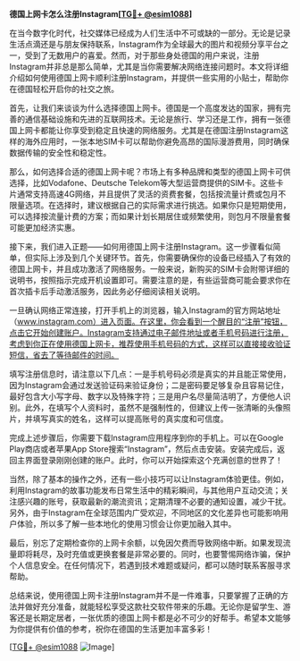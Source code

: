 **德国上网卡怎么注册Instagram[[TG💪+ @esim1088](https://t.me/s/esim1088)]**

在当今数字化时代，社交媒体已经成为人们生活中不可或缺的一部分。无论是记录生活点滴还是与朋友保持联系，Instagram作为全球最大的图片和视频分享平台之一，受到了无数用户的喜爱。然而，对于那些身处德国的用户来说，注册Instagram并非总是那么简单，尤其是当你需要解决网络连接问题时。本文将详细介绍如何使用德国上网卡顺利注册Instagram，并提供一些实用的小贴士，帮助你在德国轻松开启你的社交之旅。

首先，让我们来谈谈为什么选择德国上网卡。德国是一个高度发达的国家，拥有完善的通信基础设施和先进的互联网技术。无论是旅行、学习还是工作，拥有一张德国上网卡都能让你享受到稳定且快速的网络服务。尤其是在德国注册Instagram这样的海外应用时，一张本地SIM卡可以帮助你避免高昂的国际漫游费用，同时确保数据传输的安全性和稳定性。

那么，如何选择合适的德国上网卡呢？市场上有多种品牌和类型的德国上网卡可供选择，比如Vodafone、Deutsche Telekom等大型运营商提供的SIM卡。这些卡片通常支持高速4G网络，并且提供了灵活的资费套餐，包括按流量计费或包月不限量选项。在选择时，建议根据自己的实际需求进行挑选。如果你只是短期使用，可以选择按流量计费的方案；而如果计划长期居住或频繁使用，则包月不限量套餐可能更加经济实惠。

接下来，我们进入正题——如何用德国上网卡注册Instagram。这一步骤看似简单，但实际上涉及到几个关键环节。首先，你需要确保你的设备已经插入了有效的德国上网卡，并且成功激活了网络服务。一般来说，新购买的SIM卡会附带详细的说明书，按照指示完成开机设置即可。需要注意的是，有些运营商可能会要求你在首次插卡后手动激活服务，因此务必仔细阅读相关说明。

一旦确认网络正常连接，打开手机上的浏览器，输入Instagram的官方网站地址（www.instagram.com）进入页面。在这里，你会看到一个醒目的“注册”按钮，点击它开始创建账户。Instagram支持通过电子邮件地址或者手机号码进行注册，考虑到你正在使用德国上网卡，推荐使用手机号码的方式，这样可以直接接收验证短信，省去了等待邮件的时间。

填写注册信息时，请注意以下几点：一是手机号码必须是真实的并且能正常使用，因为Instagram会通过发送验证码来验证身份；二是密码要足够复杂且容易记住，最好包含大小写字母、数字以及特殊字符；三是用户名尽量简洁明了，方便他人识别。此外，在填写个人资料时，虽然不是强制性的，但建议上传一张清晰的头像照片，并填写真实的姓名，这样可以提高账号的真实度和可信度。

完成上述步骤后，你需要下载Instagram应用程序到你的手机上。可以在Google Play商店或者苹果App Store搜索“Instagram”，然后点击安装。安装完成后，返回主界面登录刚刚创建的账户。此时，你可以开始探索这个充满创意的世界了！

当然，除了基本的操作之外，还有一些小技巧可以让Instagram体验更佳。例如，利用Instagram的故事功能发布日常生活中的精彩瞬间，与其他用户互动交流；关注感兴趣的账号，获取最新的潮流资讯；定期清理不必要的通知设置，减少干扰。另外，由于Instagram在全球范围内广受欢迎，不同地区的文化差异也可能影响用户体验，所以多了解一些本地化的使用习惯会让你更加融入其中。

最后，别忘了定期检查你的上网卡余额，以免因欠费而导致网络中断。如果发现流量即将耗尽，及时充值或更换套餐是非常必要的。同时，也要警惕网络诈骗，保护个人信息安全。在任何情况下，若遇到技术难题或疑问，都可以随时联系客服寻求帮助。

总结来说，使用德国上网卡注册Instagram并不是一件难事，只要掌握了正确的方法并做好充分准备，就能轻松享受这款社交软件带来的乐趣。无论你是留学生、游客还是长期定居者，一张优质的德国上网卡都是必不可少的好帮手。希望本文能够为你提供有价值的参考，祝你在德国的生活更加丰富多彩！

[[TG💪+ @esim1088](https://t.me/s/esim1088) ![Image](https://i.postimg.cc/4NQfJmqS/Snipaste-2025-05-13-00-14-12.png)]
